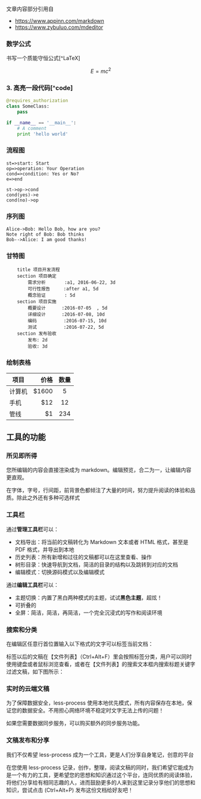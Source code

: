 文章内容部分引用自

- https://www.appinn.com/markdown
- https://www.zybuluo.com/mdeditor

### 数学公式

 书写一个质能守恒公式[^LaTeX]

$$E=mc^2$$

### 3. 高亮一段代码[^code]

```python
@requires_authorization
class SomeClass:
    pass

if __name__ == '__main__':
    # A comment
    print 'hello world'
```

### 流程图

```flow
st=>start: Start
op=>operation: Your Operation
cond=>condition: Yes or No?
e=>end

st->op->cond
cond(yes)->e
cond(no)->op
```

### 序列图

```seq
Alice->Bob: Hello Bob, how are you?
Note right of Bob: Bob thinks
Bob-->Alice: I am good thanks!
```

### 甘特图

```gantt
    title 项目开发流程
    section 项目确定
        需求分析       :a1, 2016-06-22, 3d
        可行性报告     :after a1, 5d
        概念验证       : 5d
    section 项目实施
        概要设计      :2016-07-05  , 5d
        详细设计      :2016-07-08, 10d
        编码          :2016-07-15, 10d
        测试          :2016-07-22, 5d
    section 发布验收
        发布: 2d
        验收: 3d
```

### 绘制表格



| 项目   |   价格 | 数量 |
| ------ | -----: | :--: |
| 计算机 | \$1600 |  5   |
| 手机   |   \$12 |  12  |
| 管线   |    \$1 | 234  |

## 工具的功能

### 所见即所得

您所编辑的内容会直接渲染成为 markdown。编辑预览，合二为一，让编辑内容更直观。

在字体，字号，行间距，前背景色都倾注了大量的时间，努力提升阅读的体验和品质。除此之外还有多种可选样式

### 工具栏

通过**管理工具栏**可以：

- 文档导出：将当前的文稿转化为 Markdown 文本或者 HTML 格式，甚至是 PDF 格式，并导出到本地
- 历史列表：所有新增和过往的文稿都可以在这里查看、操作
- 树形目录：快速导航到文档，简洁的目录的结构以及跳转到对应的文档
- 编辑模式：切换源码模式以及编辑模式

通过**编辑工具栏**可以：

- 主题切换：内置了黑白两种模式的主题，试试**黑色主题**，超炫！
- 可折叠的
- 全屏：简洁，简洁，再简洁，一个完全沉浸式的写作和阅读环境

### 搜索和分类

在编辑区任意行首位置输入以下格式的文字可以标签当前文档：

标签以后的文稿在【文件列表】（Ctrl+Alt+F）里会按照标签分类，用户可以同时使用键盘或者鼠标浏览查看，或者在【文件列表】的搜索文本框内搜索标题关键字过滤文稿，如下图所示：

### 实时的云端文稿

为了保障数据安全，less-process 使用本地优先模式，所有内容保存在本地，保证您的数据安全。不用担心网络环境不稳定时文字无法上传的问题！

如果您需要数据同步服务，可以购买额外的同步服务功能。

### 文稿发布和分享

我们不仅希望 less-process 成为一个工具，更是人们分享自身笔记，创意的平台

在您使用 less-process 记录，创作，整理，阅读文稿的同时，我们希望它能成为是一个有力的工具，更希望您的思想和知识通过这个平台，连同优质的阅读体验，将他们分享给有相同志趣的人，进而鼓励更多的人来到这里记录分享他们的思想和知识，尝试点击 (Ctrl+Alt+P) 发布这份文档给好友吧！



